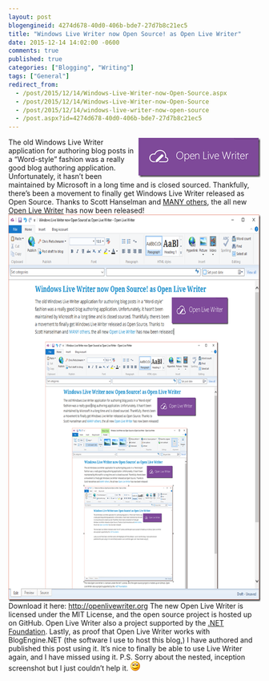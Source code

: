 ```yaml
---
layout: post
blogengineid: 4274d678-40d0-406b-bde7-27d7b8c21ec5
title: "Windows Live Writer now Open Source! as Open Live Writer"
date: 2015-12-14 14:02:00 -0600
comments: true
published: true
categories: ["Blogging", "Writing"]
tags: ["General"]
redirect_from: 
  - /post/2015/12/14/Windows-Live-Writer-now-Open-Source.aspx
  - /post/2015/12/14/Windows-Live-Writer-now-Open-Source
  - /post/2015/12/14/windows-live-writer-now-open-source
  - /post.aspx?id=4274d678-40d0-406b-bde7-27d7b8c21ec5
---
```

<!-- more -->

<a href="/files/OpenLiveWriter.png"><img title="OpenLiveWriter" style="border-top: 0px; border-right: 0px; background-image: none; border-bottom: 0px; float: right; padding-top: 0px; padding-left: 0px; border-left: 0px; display: inline; padding-right: 0px" border="0" alt="OpenLiveWriter" src="/files/OpenLiveWriter_thumb.png" width="244" align="right" height="79"></a>The old Windows Live Writer application for authoring blog posts in a “Word-style” fashion was a really good blog authoring application. Unfortunately, it hasn’t been maintained by Microsoft in a long time and is closed sourced. Thankfully, there’s been a movement to finally get Windows Live Writer released as Open Source. Thanks to Scott Hanselman and <a href="http://openlivewriter.org/" target="_blank">MANY others</a>, the all new <a href="http://openlivewriter.org/" target="_blank">Open Live Writer</a> has now been released! 
<a href="/files/OpenLiveWriterScreenshot.png"><img title="OpenLiveWriterScreenshot" style="border-top: 0px; border-right: 0px; background-image: none; border-bottom: 0px; float: none; padding-top: 0px; padding-left: 0px; margin-left: auto; border-left: 0px; display: block; padding-right: 0px; margin-right: auto" border="0" alt="OpenLiveWriterScreenshot" src="/files/OpenLiveWriterScreenshot_thumb.png" width="745" height="772"></a> 
Download it here: <a href="http://openlivewriter.org" target="_blank">http://openlivewriter.org</a> 
The new Open Live Writer is licensed under the MIT License, and the open source project is hosted up on GitHub. Open Live Writer also a project supported by the <a href="http://www.dotnetfoundation.org/projects" target="_blank">.NET Foundation</a>. 
Lastly, as proof that Open Live Writer works with BlogEngine.NET (the software I use to host this blog,) I have authored and published this post using it. It’s nice to finally be able to use Live Writer again, and I have missed using it. 
P.S. Sorry about the nested, inception screenshot but I just couldn’t help it. <img class="wlEmoticon wlEmoticon-smile" style="border-top-style: none; border-left-style: none; border-bottom-style: none; border-right-style: none" alt="Smile" src="/files/wlEmoticon-smile.png">
